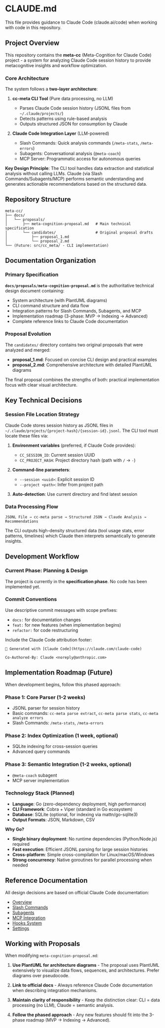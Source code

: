 # CLAUDE.md

This file provides guidance to Claude Code (claude.ai/code) when working with code in this repository.

## Project Overview

This repository contains the **meta-cc** (Meta-Cognition for Claude Code) project - a system for analyzing Claude Code session history to provide metacognitive insights and workflow optimization.

### Core Architecture

The system follows a **two-layer architecture**:

1. **cc-meta CLI Tool** (Pure data processing, no LLM)
   - Parses Claude Code session history (JSONL files from `~/.claude/projects/`)
   - Detects patterns using rule-based analysis
   - Outputs structured JSON for consumption by Claude

2. **Claude Code Integration Layer** (LLM-powered)
   - Slash Commands: Quick analysis commands (`/meta-stats`, `/meta-errors`)
   - Subagents: Conversational analysis (`@meta-coach`)
   - MCP Server: Programmatic access for autonomous queries

**Key Design Principle**: The CLI tool handles data extraction and statistical analysis without calling LLMs. Claude (via Slash Commands/Subagents/MCP) performs semantic understanding and generates actionable recommendations based on the structured data.

## Repository Structure

```
meta-cc/
├── docs/
│   └── proposals/
│       ├── meta-cognition-proposal.md   # Main technical specification
│       └── candidates/                  # Original proposal drafts
│           ├── proposal_1.md
│           └── proposal_2.md
└── (Future: src/cc_meta/ - CLI implementation)
```

## Documentation Organization

### Primary Specification

**`docs/proposals/meta-cognition-proposal.md`** is the authoritative technical design document containing:

- System architecture (with PlantUML diagrams)
- CLI command structure and data flow
- Integration patterns for Slash Commands, Subagents, and MCP
- Implementation roadmap (3-phase: MVP → Indexing → Advanced)
- Complete reference links to Claude Code documentation

### Proposal Evolution

The `candidates/` directory contains two original proposals that were analyzed and merged:
- **proposal_1.md**: Focused on concise CLI design and practical examples
- **proposal_2.md**: Comprehensive architecture with detailed PlantUML diagrams

The final proposal combines the strengths of both: practical implementation focus with clear visual architecture.

## Key Technical Decisions

### Session File Location Strategy

Claude Code stores session history as JSONL files in `~/.claude/projects/{project-hash}/{session-id}.jsonl`. The CLI tool must locate these files via:

1. **Environment variables** (preferred, if Claude Code provides):
   - `CC_SESSION_ID`: Current session UUID
   - `CC_PROJECT_HASH`: Project directory hash (path with `/` → `-`)

2. **Command-line parameters**:
   - `--session <uuid>`: Explicit session ID
   - `--project <path>`: Infer from project path

3. **Auto-detection**: Use current directory and find latest session

### Data Processing Flow

```
JSONL File → cc-meta parse → Structured JSON → Claude Analysis → Recommendations
```

The CLI outputs high-density structured data (tool usage stats, error patterns, timelines) which Claude then interprets semantically to generate insights.

## Development Workflow

### Current Phase: Planning & Design

The project is currently in the **specification phase**. No code has been implemented yet.

### Commit Conventions

Use descriptive commit messages with scope prefixes:
- `docs:` for documentation changes
- `feat:` for new features (when implementation begins)
- `refactor:` for code restructuring

Include the Claude Code attribution footer:
```
🤖 Generated with [Claude Code](https://claude.com/claude-code)

Co-Authored-By: Claude <noreply@anthropic.com>
```

## Implementation Roadmap (Future)

When development begins, follow this phased approach:

### Phase 1: Core Parser (1-2 weeks)
- JSONL parser for session history
- Basic commands: `cc-meta parse extract`, `cc-meta parse stats`, `cc-meta analyze errors`
- Slash Commands: `/meta-stats`, `/meta-errors`

### Phase 2: Index Optimization (1 week, optional)
- SQLite indexing for cross-session queries
- Advanced query commands

### Phase 3: Semantic Integration (1-2 weeks, optional)
- `@meta-coach` subagent
- MCP server implementation

### Technology Stack (Planned)
- **Language**: Go (zero-dependency deployment, high performance)
- **CLI Framework**: Cobra + Viper (standard in Go ecosystem)
- **Database**: SQLite (optional, for indexing via mattn/go-sqlite3)
- **Output Formats**: JSON, Markdown, CSV

**Why Go?**
- **Single binary deployment**: No runtime dependencies (Python/Node.js) required
- **Fast execution**: Efficient JSONL parsing for large session histories
- **Cross-platform**: Simple cross-compilation for Linux/macOS/Windows
- **Strong concurrency**: Native goroutines for parallel processing when needed

## Reference Documentation

All design decisions are based on official Claude Code documentation:
- [Overview](https://docs.claude.com/en/docs/claude-code/overview)
- [Slash Commands](https://docs.claude.com/en/docs/claude-code/slash-commands)
- [Subagents](https://docs.claude.com/en/docs/claude-code/subagents)
- [MCP Integration](https://docs.claude.com/en/docs/claude-code/mcp)
- [Hooks System](https://docs.claude.com/en/docs/claude-code/hooks)
- [Settings](https://docs.claude.com/en/docs/claude-code/settings)

## Working with Proposals

When modifying `meta-cognition-proposal.md`:

1. **Use PlantUML for architecture diagrams** - The proposal uses PlantUML extensively to visualize data flows, sequences, and architectures. Prefer diagrams over pseudocode.

2. **Link to official docs** - Always reference Claude Code documentation when describing integration mechanisms.

3. **Maintain clarity of responsibility** - Keep the distinction clear: CLI = data processing (no LLM), Claude = semantic analysis.

4. **Follow the phased approach** - Any new features should fit into the 3-phase roadmap (MVP → Indexing → Advanced).
